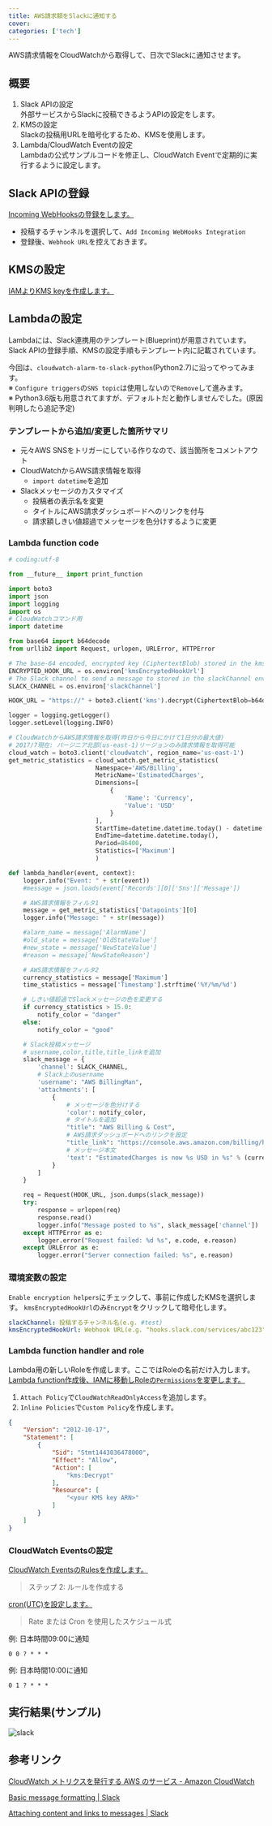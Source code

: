 ```yaml
---
title: AWS請求額をSlackに通知する
cover:
categories: ['tech']
---
```


AWS請求情報をCloudWatchから取得して、日次でSlackに通知させます。

## 概要

1. Slack APIの設定  
外部サービスからSlackに投稿できるようAPIの設定をします。
2. KMSの設定  
Slackの投稿用URLを暗号化するため、KMSを使用します。
3. Lambda/CloudWatch Eventの設定  
Lambdaの公式サンプルコードを修正し、CloudWatch Eventで定期的に実行するように設定します。

## Slack APIの登録

[Incoming WebHooksの登録をします。](https://my.slack.com/services/new/incoming-webhook/)

- 投稿するチャンネルを選択して、`Add Incoming WebHooks Integration`
- 登録後、`Webhook URL`を控えておきます。

## KMSの設定

[IAMよりKMS keyを作成します。](http://docs.aws.amazon.com/kms/latest/developerguide/create-keys.html)

## Lambdaの設定

Lambdaには、Slack連携用のテンプレート(Blueprint)が用意されています。
Slack APIの登録手順、KMSの設定手順もテンプレート内に記載されています。

今回は、`cloudwatch-alarm-to-slack-python`(Python2.7)に沿ってやってみます。  
※ `Configure triggers`の`SNS topic`は使用しないので`Remove`して進みます。  
※ Python3.6版も用意されてますが、デフォルトだと動作しませんでした。(原因判明したら追記予定)

### テンプレートから追加/変更した箇所サマリ
- 元々AWS SNSをトリガーにしている作りなので、該当箇所をコメントアウト
- CloudWatchからAWS請求情報を取得
  - `import datetime`を追加
- Slackメッセージのカスタマイズ
  - 投稿者の表示名を変更
  - タイトルにAWS請求ダッシュボードへのリンクを付与
  - 請求額しきい値超過でメッセージを色分けするように変更

### Lambda function code

```python
# coding:utf-8

from __future__ import print_function

import boto3
import json
import logging
import os
# CloudWatchコマンド用
import datetime

from base64 import b64decode
from urllib2 import Request, urlopen, URLError, HTTPError

# The base-64 encoded, encrypted key (CiphertextBlob) stored in the kmsEncryptedHookUrl environment variable
ENCRYPTED_HOOK_URL = os.environ['kmsEncryptedHookUrl']
# The Slack channel to send a message to stored in the slackChannel environment variable
SLACK_CHANNEL = os.environ['slackChannel']

HOOK_URL = "https://" + boto3.client('kms').decrypt(CiphertextBlob=b64decode(ENCRYPTED_HOOK_URL))['Plaintext']

logger = logging.getLogger()
logger.setLevel(logging.INFO)

# CloudWatchからAWS請求情報を取得(昨日から今日にかけて1日分の最大値)
# 2017/7現在: バージニア北部(us-east-1)リージョンのみ請求情報を取得可能
cloud_watch = boto3.client('cloudwatch', region_name='us-east-1')
get_metric_statistics = cloud_watch.get_metric_statistics(
                        Namespace='AWS/Billing',
                        MetricName='EstimatedCharges',
                        Dimensions=[
                            {
                                'Name': 'Currency',
                                'Value': 'USD'
                            }
                        ],
                        StartTime=datetime.datetime.today() - datetime.timedelta(days=1),
                        EndTime=datetime.datetime.today(),
                        Period=86400,
                        Statistics=['Maximum']
                        )

def lambda_handler(event, context):
    logger.info("Event: " + str(event))
    #message = json.loads(event['Records'][0]['Sns']['Message'])

    # AWS請求情報をフィルタ1
    message = get_metric_statistics['Datapoints'][0]
    logger.info("Message: " + str(message))

    #alarm_name = message['AlarmName']
    #old_state = message['OldStateValue']
    #new_state = message['NewStateValue']
    #reason = message['NewStateReason']

    # AWS請求情報をフィルタ2
    currency_statistics = message['Maximum']
    time_statistics = message['Timestamp'].strftime('%Y/%m/%d')

    # しきい値超過でSlackメッセージの色を変更する
    if currency_statistics > 15.0:
        notify_color = "danger"
    else:
        notify_color = "good"

    # Slack投稿メッセージ
    # username,color,title,title_linkを追加
    slack_message = {
        'channel': SLACK_CHANNEL,
        # Slack上のusername
        'username': "AWS BillingMan",
        'attachments': [
            {
                # メッセージを色分けする
                'color': notify_color,
                # タイトルを追加
                "title": "AWS Billing & Cost",
                # AWS請求ダッシュボードへのリンクを設定
                "title_link": "https://console.aws.amazon.com/billing/home?#/",
                # メッセージ本文
                'text': "EstimatedCharges is now %s USD in %s" % (currency_statistics, time_statistics)
            }
        ]
    }

    req = Request(HOOK_URL, json.dumps(slack_message))
    try:
        response = urlopen(req)
        response.read()
        logger.info("Message posted to %s", slack_message['channel'])
    except HTTPError as e:
        logger.error("Request failed: %d %s", e.code, e.reason)
    except URLError as e:
        logger.error("Server connection failed: %s", e.reason)

```

### 環境変数の設定

`Enable encryption helpers`にチェックして、事前に作成したKMSを選択します。
`kmsEncryptedHookUrl`のみ`Encrypt`をクリックして暗号化します。

```yaml
slackChannel: 投稿するチャンネル名(e.g. #test)
kmsEncryptedHookUrl: Webhook URL(e.g. "hooks.slack.com/services/abc123")
```

### Lambda function handler and role

Lambda用の新しいRoleを作成します。ここではRoleの名前だけ入力します。  
[Lambda function作成後、IAMに移動しRoleの`Permissions`を変更します。](http://docs.aws.amazon.com/ja_jp/IAM/latest/UserGuide/id_roles_manage_modify.html)

1. `Attach Policy`で`CloudWatchReadOnlyAccess`を追加します。
1. `Inline Policies`で`Custom Policy`を作成します。

```json
{
    "Version": "2012-10-17",
    "Statement": [
        {
            "Sid": "Stmt1443036478000",
            "Effect": "Allow",
            "Action": [
                "kms:Decrypt"
            ],
            "Resource": [
                "<your KMS key ARN>"
            ]
        }
    ]
}
```

### CloudWatch Eventsの設定

[CloudWatch EventsのRulesを作成します。](http://docs.aws.amazon.com/ja_jp/AmazonCloudWatch/latest/events/RunLambdaSchedule.html)  

>ステップ 2: ルールを作成する

[cron(UTC)を設定します。](http://docs.aws.amazon.com/ja_jp/lambda/latest/dg/tutorial-scheduled-events-schedule-expressions.html) 
>Rate または Cron を使用したスケジュール式

例: 日本時間09:00に通知
```
0 0 ? * * *
```

例: 日本時間10:00に通知
```
0 1 ? * * *
```

## 実行結果(サンプル)

![slack](./aws_slack_notify.png)

## 参考リンク

[CloudWatch メトリクスを発行する AWS のサービス - Amazon CloudWatch](https://docs.aws.amazon.com/ja_jp/AmazonCloudWatch/latest/monitoring/aws-services-cloudwatch-metrics.html)

[Basic message formatting | Slack](https://api.slack.com/docs/message-formatting)

[Attaching content and links to messages | Slack](https://api.slack.com/docs/message-attachments)
